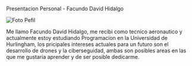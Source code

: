 Presentacion Personal - Facundo David Hidalgo

![Foto Pefil](./assets/Foto-Facundo-Hidalgo.png)

Me llamo Facundo David Hidalgo, me recibi como tecnico aeronautico y actualmente
estoy estudiando Programacion en la Universidad de Hurlingham, los pricipales intereses 
actuales para un futuro son el desarrollo de drones y la ciberseguidad, ambas son
posibles areas en las que me gustaria aprender y de ser posible dedicarme.